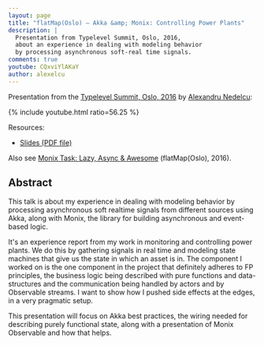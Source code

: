 ```yaml
---
layout: page
title: "flatMap(Oslo) — Akka &amp; Monix: Controlling Power Plants"
description: |
  Presentation from Typelevel Summit, Oslo, 2016,
  about an experience in dealing with modeling behavior
  by processing asynchronous soft-real time signals.
comments: true
youtube: CQxviYlAKaY
author: alexelcu
---
```


Presentation from the
[Typelevel Summit, Oslo, 2016](http://typelevel.org/event/2016-05-summit-oslo/)
by [Alexandru Nedelcu](https://twitter.com/alexelcu):

{% include youtube.html ratio=56.25 %}

Resources:

- [Slides (PDF file)](/public/pdfs/Akka-Monix.pdf)

Also see
[Monix Task: Lazy, Async &amp; Awesome](./2016-task-flatmap-oslo.html)
(flatMap(Oslo), 2016).

## Abstract

This talk is about my experience in dealing with modeling behavior
by processing asynchronous soft realtime signals from different
sources using Akka, along with Monix, the library for building
asynchronous and event-based logic.

It's an experience report from my work in monitoring and controlling
power plants. We do this by gathering signals in real time and
modeling state machines that give us the state in which an asset is in.
The component I worked on is the one component in the project that
definitely adheres to FP principles, the business logic being
described with pure functions and data-structures and the communication
being handled by actors and by Observable streams. I want to show
how I pushed side effects at the edges, in a very pragmatic setup.

This presentation will focus on Akka best practices, the wiring
needed for describing purely functional state, along with a
presentation of Monix Observable and how that helps.
